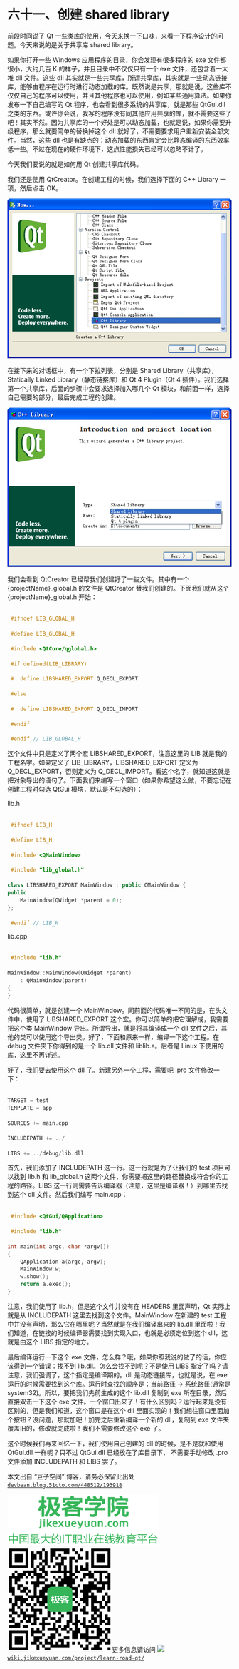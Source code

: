 # 六十一、创建 shared library

前段时间说了 Qt 一些类库的使用，今天来换一下口味，来看一下程序设计的问题。今天来说的是关于共享库 shared library。

如果你打开一些 Windows 应用程序的目录，你会发现有很多程序的 exe 文件都很小，大约几百 K 的样子，并且目录中不仅仅只有一个 exe 文件，还包含着一大堆 dll 文件。这些 dll 其实就是一些共享库，所谓共享库，其实就是一些动态链接库，能够由程序在运行时进行动态加载的库。既然说是共享，那就是说，这些库不仅仅自己的程序可以使用，并且其他程序也可以使用，例如某些通用算法。如果你发布一下自己编写的 Qt 程序，也会看到很多系统的共享库，就是那些 QtGui.dll 之类的东西。或许你会说，我写的程序没有同其他应用共享的库，就不需要这些了吧！其实不然。因为共享库的一个好处是可以动态加载，也就是说，如果你需要升级程序，那么就要简单的替换掉这个 dll 就好了，不需要要求用户重新安装全部文件。当然，这些 dll 也是有缺点的：动态加载的东西肯定会比静态编译的东西效率低一些。不过在现在的硬件环境下，这点性能损失已经可以忽略不计了。

今天我们要说的就是如何用 Qt 创建共享库代码。

我们还是使用 QtCreator。在创建工程的时候，我们选择下面的 C++ Library 一项，然后点击 OK。

![](img/81.png)

在接下来的对话框中，有一个下拉列表，分别是 Shared Library（共享库），Statically Linked Library（静态链接库）和 Qt 4 Plugin（Qt 4 插件）。我们选择第一个共享库，后面的步骤中会要求选择加入哪几个 Qt 模块，和前面一样，选择自己需要的部分，最后完成工程的创建。

![](img/82.png)

我们会看到 QtCreator 已经帮我们创建好了一些文件。其中有一个 {projectName}_global.h 的文件是 QtCreator 替我们创建的。下面我们就从这个 {projectName}_global.h 开始：

```cpp

 #ifndef LIB_GLOBAL_H  

 #define LIB_GLOBAL_H  

 #include <QtCore/qglobal.h>  

 #if defined(LIB_LIBRARY)  

 #  define LIBSHARED_EXPORT Q_DECL_EXPORT  

 #else  

 #  define LIBSHARED_EXPORT Q_DECL_IMPORT  

 #endif  

 #endif // LIB_GLOBAL_H
```

这个文件中只是定义了两个宏 LIBSHARED_EXPORT，注意这里的 LIB 就是我的工程名字。如果定义了 LIB_LIBRARY，LIBSHARED_EXPORT 定义为 Q_DECL_EXPORT，否则定义为 Q_DECL_IMPORT。看这个名字，就知道这就是把对象导出的语句了。下面我们来编写一个窗口（如果你希望这么做，不要忘记在创建工程时勾选 QtGui 模块，默认是不勾选的）：

lib.h

```cpp

 #ifndef LIB_H  

 #define LIB_H  

 #include <QMainWindow>  

 #include "lib_global.h"  

class LIBSHARED_EXPORT MainWindow : public QMainWindow {  
public:  
    MainWindow(QWidget *parent = 0);  
};  

 #endif // LIB_H
```

lib.cpp

```cpp

 #include "lib.h"  

MainWindow::MainWindow(QWidget *parent)  
    : QMainWindow(parent)  
{  
}
```

代码很简单，就是创建一个 MainWindow。同前面的代码唯一不同的是，在头文件中，使用了 LIBSHARED_EXPORT 这个宏。你可以简单的把它理解成，我需要把这个类 MainWindow 导出。所谓导出，就是将其编译成一个 dll 文件之后，其他的类可以使用这个导出类。好了，下面和原来一样，编译一下这个工程。在 debug 文件夹下你得到的是一个 lib.dll 文件和 liblib.a。后者是 Linux 下使用的库，这里不再详述。

好了，我们要去使用这个 dll 了。新建另外一个工程，需要吧 .pro 文件修改一下：

```cpp

TARGET = test  
TEMPLATE = app  

SOURCES += main.cpp  

INCLUDEPATH += ../  

LIBS += ../debug/lib.dll
```

首先，我们添加了 INCLUDEPATH 这一行。这一行就是为了让我们的 test 项目可以找到 lib.h 和 lib_global.h 这两个文件，你需要把这里的路径替换成符合你的工程的路径。LIBS 这一行则需要告诉编译器（注意，这里是编译器！）到哪里去找到这个 dll 文件。然后我们编写 main.cpp：

```cpp

 #include <QtGui/QApplication>  

 #include "lib.h"  

int main(int argc, char *argv[])  
{  
    QApplication a(argc, argv);  
    MainWindow w;  
    w.show();  
    return a.exec();  
}
```

注意，我们使用了 lib.h，但是这个文件并没有在 HEADERS 里面声明，Qt 实际上就是从 INCLUDEPATH 这里去找到这个文件。MainWindow 在新建的 test 工程中并没有声明，那么它在哪里呢？当然就是在我们编译出来的 lib.dll 里面啦！我们知道，在链接的时候编译器需要找到实现入口，也就是必须定位到这个 dll，这就是由这个 LIBS 指定的地方。

最后编译运行一下这个 exe 文件，怎么样？哦，如果你照我说的做了的话，你应该得到一个错误：找不到 lib.dll。怎么会找不到呢？不是使用 LIBS 指定了吗？请注意，我们强调了，这个指定是编译期的。dll 是动态链接库，也就是说，在 exe 运行的时候需要找到这个库。运行时查找的顺序是：当前路径 -> 系统路径(通常是 system32)。所以，要把我们先前生成的这个 lib.dll 复制到 exe 所在目录，然后直接双击一下这个 exe 文件。一个窗口出来了！有什么区别吗？运行起来是没有区别的，但是我们知道，这个窗口是在这个 dll 里面实现的！我们想往窗口里面加个按钮？没问题，那就加吧！加完之后重新编译一个新的 dll，复制到 exe 文件夹覆盖旧的，修改就完成啦！我们不需要修改这个 exe 了。

这个时候我们再来回忆一下，我们使用自己创建的 dll 的时候，是不是就和使用 QtGui.dll 一样呢？只不过 QtGui.dll 已经放在了库目录下， 不需要手动修改 .pro 文件添加 INCLUDEPATH 和 LIBS 罢了。

本文出自 “豆子空间” 博客，请务必保留此出处 [`devbean.blog.51cto.com/448512/193918`](http://devbean.blog.51cto.com/448512/193918)

![](img/jk_book.png)![](img/jk_weixin.png)更多信息请访问 ![](http://wiki.jikexueyuan.com/project/learn-road-qt/)[`wiki.jikexueyuan.com/project/learn-road-qt/`](http://wiki.jikexueyuan.com/project/learn-road-qt/)